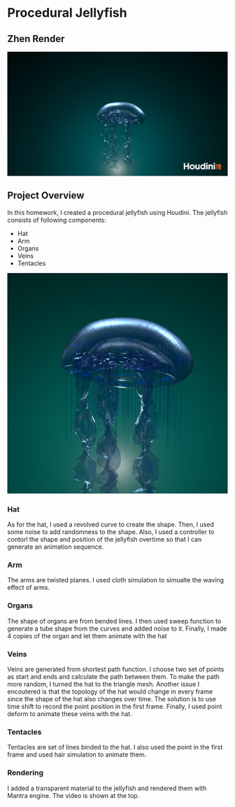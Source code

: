 # Procedural Jellyfish

## Zhen Render

![](./jellyfish.gif)

## Project Overview
In this homework, I created a procedural jellyfish using Houdini. The jellyfish consists of following components:
- Hat
- Arm
- Organs
- Veins
- Tentacles

![](./jellyfish.png)

### Hat
As for the hat, I used a revolved curve to create the shape. Then, I used some noise to add randomness to the shape. Also, I used a controller to contorl the shape and position of the jellyfish overtime so that I can generate an animation sequence.

### Arm
The arms are twisted planes. I used cloth simulation to simualte the waving effect of arms.

### Organs
The shape of organs are from bended lines. I then used sweep function to generate a tube shape from the curves and added noise to it. Finally, I made 4 copies of the organ and let them animate with the hat

### Veins
Veins are generated from shortest path function. I choose two set of points as start and ends and calculate the path between them. To make the path more random, I turned the hat to the triangle mesh. Another issue I encoutered is that the topology of the hat would change in every frame since the shape of the hat also changes over time. The solution is to use time shift to record the point position in the first frame. Finally, I used point deform to animate these veins with the hat.

### Tentacles
Tentacles are set of lines binded to the hat. I also used the point in the first frame and used hair simulation to animate them.

### Rendering
I added a transparent material to the jellyfish and rendered them with Mantra engine. The video is shown at the top.